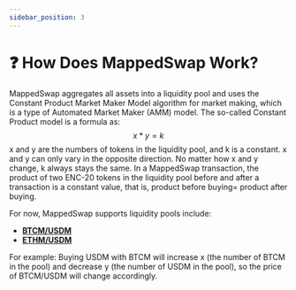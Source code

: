 ```yaml
---
sidebar_position: 3
---
```

# ❓ How Does MappedSwap Work?


MappedSwap aggregates all assets into a liquidity pool and uses the Constant Product Market Maker Model algorithm for market making, which is a type of Automated Market Maker (AMM) model.
The so-called Constant Product model is a formula as:
$$
   x * y = k
$$
x and y are the numbers of tokens in the liquidity pool, and k is a constant. x and y can only vary in the opposite direction. No matter how x and y change, k always stays the same. In a MappedSwap transaction, the product of two ENC-20 tokens in the liquidity pool before and after a transaction is a constant value, that is, product before buying= product after buying.

For now, MappedSwap supports liquidity pools include:

* **[BTCM/USDM](https://decatsdevapp.eurus.dev/quote/BTCM)**
* **[ETHM/USDM](https://decatsdevapp.eurus.dev/quote/ETHM)**

For example: Buying USDM with BTCM will increase x (the number of BTCM in the pool) and decrease y (the number of USDM in the pool), so the price of BTCM/USDM will change accordingly.